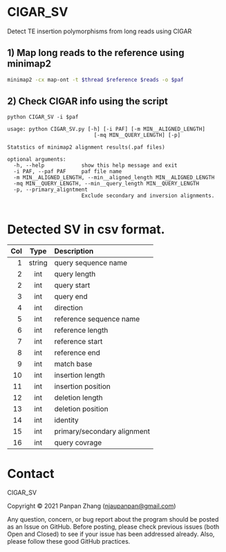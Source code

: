 # CIGAR_SV
Detect TE insertion polymorphisms from long reads using CIGAR

## 1) Map long reads to the reference using minimap2

```bash
minimap2 -cx map-ont -t $thread $reference $reads -o $paf
```
## 2) Check CIGAR info using the script

```
python CIGAR_SV -i $paf

usage: python CIGAR_SV.py [-h] [-i PAF] [-m MIN__ALIGNED_LENGTH]
                            [-mq MIN__QUERY_LENGTH] [-p]

Statstics of minimap2 alignment results(.paf files)

optional arguments:
  -h, --help            show this help message and exit
  -i PAF, --paf PAF     paf file name
  -m MIN__ALIGNED_LENGTH, --min__aligned_length MIN__ALIGNED_LENGTH
  -mq MIN__QUERY_LENGTH, --min__query_length MIN__QUERY_LENGTH
  -p, --primary_aligntment
                        Exclude secondary and inversion alignments.


```
# Detected SV in csv format.


|Col |Type  |Description                               |
|---:|:----:|:-----------------------------------------|
|1   |string|query sequence name                       |
|2   |int   |query length                              |
|2   |int   |query start                               |
|3   |int   |query end                                 |
|4   |int   |direction                                 |
|5   |int   |reference sequence name                   |
|6   |int   |reference  length                         |
|7   |int   |reference  start                          |
|8   |int   |reference   end                           |
|9   |int   |match base                                |
|10  |int   |insertion length                          |
|11  |int   |insertion position                        |
|12  |int   |deletion length                           |
|13  |int   |deletion position                         |
|14  |int   |identity                                  |
|15  |int   |primary/secondary alignment               |
|16  |int   |query covrage                             |


# Contact
CIGAR_SV

Copyright © 2021 Panpan Zhang (njaupanpan@gmail.com)

Any question, concern, or bug report about the program should be posted as an Issue on GitHub. Before posting, please check previous issues (both Open and Closed) to see if your issue has been addressed already. Also, please follow these good GitHub practices.
